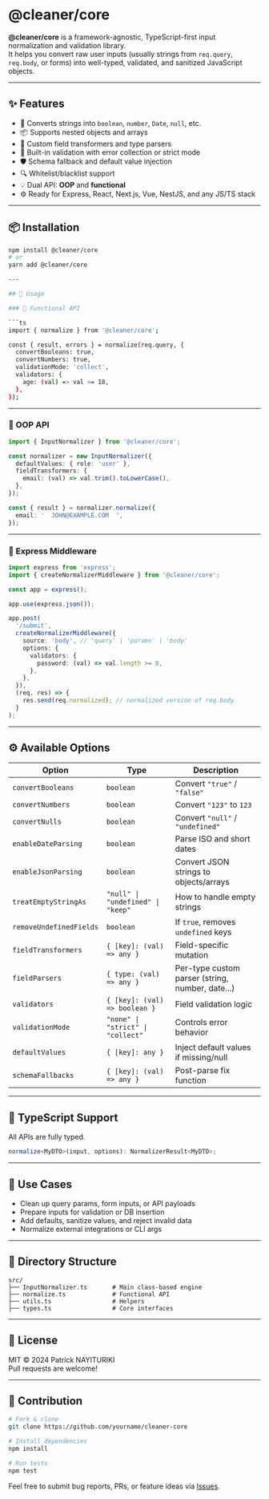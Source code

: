 # @cleaner/core

**@cleaner/core** is a framework-agnostic, TypeScript-first input normalization and validation library.  
It helps you convert raw user inputs (usually strings from `req.query`, `req.body`, or forms) into well-typed, validated, and sanitized JavaScript objects.

---

## ✨ Features

- 🔁 Converts strings into `boolean`, `number`, `Date`, `null`, etc.
- 📦 Supports nested objects and arrays
- 🧩 Custom field transformers and type parsers
- 🚦 Built-in validation with error collection or strict mode
- 🛡️ Schema fallback and default value injection
- 🔍 Whitelist/blacklist support
- 💡 Dual API: **OOP** and **functional**
- ⚙️ Ready for Express, React, Next.js, Vue, NestJS, and any JS/TS stack

---

## 📦 Installation

```bash
npm install @cleaner/core
# or
yarn add @cleaner/core

---

## 🔧 Usage

### 🔹 Functional API

```ts
import { normalize } from '@cleaner/core';

const { result, errors } = normalize(req.query, {
  convertBooleans: true,
  convertNumbers: true,
  validationMode: 'collect',
  validators: {
    age: (val) => val >= 18,
  },
});
```

---

### 🔹 OOP API

```ts
import { InputNormalizer } from '@cleaner/core';

const normalizer = new InputNormalizer({
  defaultValues: { role: 'user' },
  fieldTransformers: {
    email: (val) => val.trim().toLowerCase(),
  },
});

const { result } = normalizer.normalize({
  email: '  JOHN@EXAMPLE.COM  ',
});
```

---

### 🔹 Express Middleware

```ts
import express from 'express';
import { createNormalizerMiddleware } from '@cleaner/core';

const app = express();

app.use(express.json());

app.post(
  '/submit',
  createNormalizerMiddleware({
    source: 'body', // 'query' | 'params' | 'body'
    options: {
      validators: {
        password: (val) => val.length >= 8,
      },
    },
  }),
  (req, res) => {
    res.send(req.normalized); // normalized version of req.body
  }
);
```

---

## ⚙️ Available Options

| Option | Type | Description |
|--------|------|-------------|
| `convertBooleans` | `boolean` | Convert `"true"` / `"false"` |
| `convertNumbers` | `boolean` | Convert `"123"` to `123` |
| `convertNulls` | `boolean` | Convert `"null"` / `"undefined"` |
| `enableDateParsing` | `boolean` | Parse ISO and short dates |
| `enableJsonParsing` | `boolean` | Convert JSON strings to objects/arrays |
| `treatEmptyStringAs` | `"null" \| "undefined" \| "keep"` | How to handle empty strings |
| `removeUndefinedFields` | `boolean` | If `true`, removes `undefined` keys |
| `fieldTransformers` | `{ [key]: (val) => any }` | Field-specific mutation |
| `fieldParsers` | `{ type: (val) => any }` | Per-type custom parser (string, number, date...) |
| `validators` | `{ [key]: (val) => boolean }` | Field validation logic |
| `validationMode` | `"none" \| "strict" \| "collect"` | Controls error behavior |
| `defaultValues` | `{ [key]: any }` | Inject default values if missing/null |
| `schemaFallbacks` | `{ [key]: (val) => any }` | Post-parse fix function |

---

## 🧪 TypeScript Support

All APIs are fully typed.

```ts
normalize<MyDTO>(input, options): NormalizerResult<MyDTO>;
```

---

## 🧩 Use Cases

- Clean up query params, form inputs, or API payloads
- Prepare inputs for validation or DB insertion
- Add defaults, sanitize values, and reject invalid data
- Normalize external integrations or CLI args

---

## 📁 Directory Structure

```
src/
├── InputNormalizer.ts       # Main class-based engine
├── normalize.ts             # Functional API
├── utils.ts                 # Helpers
├── types.ts                 # Core interfaces
```

---

## 📄 License

MIT © 2024 Patrick NAYITURIKI  
Pull requests are welcome!

---

## 🤝 Contribution

```bash
# Fork & clone
git clone https://github.com/yourname/cleaner-core

# Install dependencies
npm install

# Run tests
npm test
```

Feel free to submit bug reports, PRs, or feature ideas via [Issues](https://github.com/yourname/cleaner-core/issues).